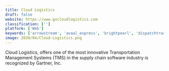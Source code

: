 ```yaml
---
title: Cloud Logistics
draft: false 
website: https://www.gocloudlogistics.com
classification: ['']
platform: ['Web']
keywords: ['arrowstream', 'avaal_express', 'brightpearl', 'dispatchtrack', 'dr_dispatch', 'ert_transportation_manager', 'fleetio', 'fleetium', 'kuebix_tms', 'limosoft', 'loadpilot', 'logistically', 'logistically_tms', 'netsuite', 'oracle_transportation_management_cloud', 'profit_tools_intermodal_trucking', 'transplace_tms', 'widesky.cloud']
image: 2020/04/Cloud-Logistics.png
---
```

Cloud Logistics, offers one of the most innovative Transportation Management Systems (TMS) in the supply chain software industry is recognized by Gartner, Inc.